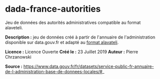 # dada-france-autorities

Jeu de données des autorités administratives compatible au format alaveteli.

**Description :** jeu de données créé à partir de l'annuaire de l'administration disponible sur data.gouv.fr et adapté au [format alavateli](https://www.data.gouv.fr/fr/datasets/service-public-fr-annuaire-de-l-administration-base-de-donnees-locales/#_).

**Licence :** Licence Ouverte
**Créé le :** 23 Juillet 2019
**Auteur :** Pierre Chrzanowski

**Source :** https://www.data.gouv.fr/fr/datasets/service-public-fr-annuaire-de-l-administration-base-de-donnees-locales/#_


